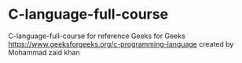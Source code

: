 # C-language-full-course
C-language-full-course  for reference Geeks for Geeks https://www.geeksforgeeks.org/c-programming-language  created by Mohammad zaid khan
